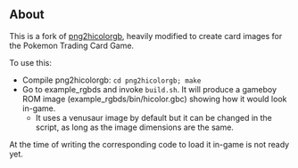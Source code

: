 ## About

This is a fork of [png2hicolorgb](https://github.com/bbbbbr/png2hicolorgb), heavily modified to
create card images for the Pokemon Trading Card Game.

To use this:

- Compile png2hicolorgb: ``cd png2hicolorgb; make``
- Go to example_rgbds and invoke ``build.sh``. It will produce a gameboy ROM image (example\_rgbds/bin/hicolor.gbc) showing how it would look in-game.
  - It uses a venusaur image by default but it can be changed in the script, as long as the image dimensions are the same.

At the time of writing the corresponding code to load it in-game is not ready yet.
